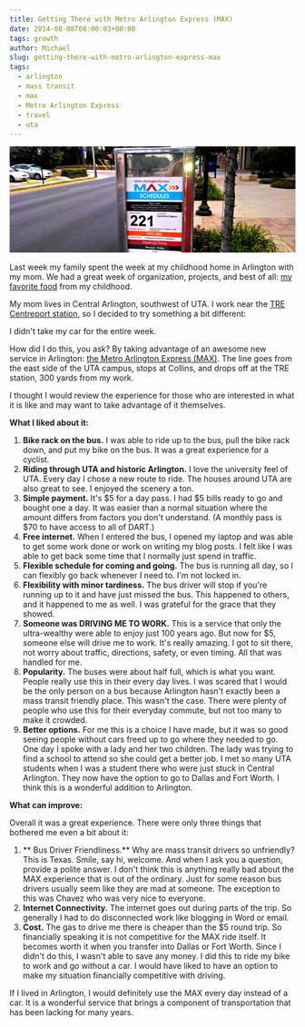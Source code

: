 ```yaml
---
title: Getting There with Metro Arlington Express (MAX)
date: 2014-08-08T08:00:03+00:00
tags: growth
author: Michael
slug: getting-there-with-metro-arlington-express-max
tags:
  - arlington
  - mass transit
  - max
  - Metro Arlington Express
  - travel
  - uta
---
```

<div class="full-width">
  <img src="/images/feature-getting-there-with-metro-arlington-express-max.jpg" alt="Failure Masquerading as Success" />
</div>

Last week my family spent the week at my childhood home in Arlington with my mom. We had a great week of organization, projects, and best of all: [my favorite food](/empathy/) from my childhood.

My mom lives in Central Arlington, southwest of UTA. I work near the [TRE Centreport station](http://www.trinityrailwayexpress.org/stationsdetail.html?item_id=5), so I decided to try something a bit different:

I didn't take my car for the entire week.

How did I do this, you ask? By taking advantage of an awesome new service in Arlington: [the Metro Arlington Express (MAX)](http://www.ridethemax.com/). The line goes from the east side of the UTA campus, stops at Collins, and drops off at the TRE station, 300 yards from my work.

I thought I would review the experience for those who are interested in what it is like and may want to take advantage of it themselves.

**What I liked about it:**

  1. **Bike rack on the bus.** I was able to ride up to the bus, pull the bike rack down, and put my bike on the bus. It was a great experience for a cyclist.
  2. **Riding through UTA and historic Arlington.** I love the university feel of UTA. Every day I chose a new route to ride. The houses around UTA are also great to see. I enjoyed the scenery a ton.
  3. **Simple payment.** It's $5 for a day pass. I had $5 bills ready to go and bought one a day. It was easier than a normal situation where the amount differs from factors you don't understand. (A monthly pass is $70 to have access to all of DART.)
  4. **Free internet.** When I entered the bus, I opened my laptop and was able to get some work done or work on writing my blog posts. I felt like I was able to get back some time that I normally just spend in traffic.
  5. **Flexible schedule for coming and going.** The bus is running all day, so I can flexibly go back whenever I need to. I'm not locked in.
  6. **Flexibility with minor tardiness.** The bus driver will stop if you're running up to it and have just missed the bus. This happened to others, and it happened to me as well. I was grateful for the grace that they showed.
  7. **Someone was DRIVING ME TO WORK.** This is a service that only the ultra-wealthy were able to enjoy just 100 years ago. But now for $5, someone else will drive me to work. It's really amazing. I got to sit there, not worry about traffic, directions, safety, or even timing. All that was handled for me.
  8. **Popularity.** The buses were about half full, which is what you want. People really use this in their every day lives. I was scared that I would be the only person on a bus because Arlington hasn't exactly been a mass transit friendly place. This wasn't the case. There were plenty of people who use this for their everyday commute, but not too many to make it crowded.
  9. **Better options.** For me this is a choice I have made, but it was so good seeing people without cars freed up to go where they needed to go. One day I spoke with a lady and her two children. The lady was trying to find a school to attend so she could get a better job. I met so many UTA students when I was a student there who were just stuck in Central Arlington. They now have the option to go to Dallas and Fort Worth. I think this is a wonderful addition to Arlington.

**What can improve:**

Overall it was a great experience. There were only three things that bothered me even a bit about it:

  1. ** Bus Driver Friendliness.** Why are mass transit drivers so unfriendly? This is Texas. Smile, say hi, welcome. And when I ask you a question, provide a polite answer. I don't think this is anything really bad about the MAX experience that is out of the ordinary. Just for some reason bus drivers usually seem like they are mad at someone. The exception to this was Chavez who was very nice to everyone.
  2. **Internet Connectivity.** The internet goes out during parts of the trip. So generally I had to do disconnected work like blogging in Word or email.
  3. **Cost.** The gas to drive me there is cheaper than the $5 round trip. So financially speaking it is not competitive for the MAX ride itself. It becomes worth it when you transfer into Dallas or Fort Worth. Since I didn't do this, I wasn't able to save any money. I did this to ride my bike to work and go without a car. I would have liked to have an option to make my situation financially competitive with driving.

If I lived in Arlington, I would definitely use the MAX every day instead of a car. It is a wonderful service that brings a component of transportation that has been lacking for many years.